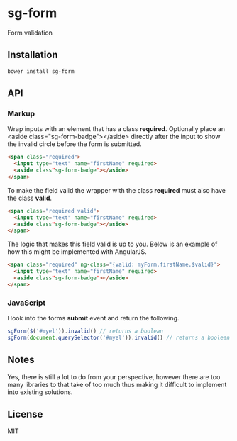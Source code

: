 # sg-form

Form validation

## Installation

```sh
bower install sg-form
```

## API

### Markup

Wrap inputs with an element that has a class **required**. Optionally place an &lt;aside class="sg-form-badge"&gt;&lt;/aside&gt; directly after the input to show the invalid circle before the form is submitted.

```html
<span class="required">
  <input type="text" name="firstName" required>
  <aside class"sg-form-badge"></aside>
</span>
```

To make the field valid the wrapper with the class **required** must also have the class **valid**.

```html
<span class="required valid">
  <input type="text" name="firstName" required>
  <aside class"sg-form-badge"></aside>
</span>
```

The logic that makes this field valid is up to you. Below is an example of how this might be implemented with AngularJS.

```html
<span class="required" ng-class="{valid: myForm.firstName.$valid}">
  <input type="text" name="firstName" required>
  <aside class"sg-form-badge"></aside>
</span>
```

### JavaScript

Hook into the forms **submit** event and return the following.

```javascript
sgForm($('#myel')).invalid() // returns a boolean
sgForm(document.querySelector('#myel')).invalid() // returns a boolean
```

## Notes

Yes, there is still a lot to do from your perspective, however there are too many libraries to that take of too much thus making it difficult to implement into existing solutions.

## License

MIT
